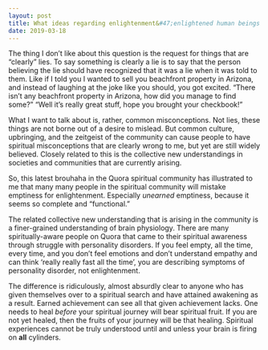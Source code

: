 ```yaml
---
layout: post
title: What ideas regarding enlightenment&#47;enlightened human beings that are clearly lies have you noticed circulating lately here on Quora dressed or presented as truths?
date: 2019-03-18
---
```


<p>The thing I don’t like about this question is the request for things that are “clearly” lies. To say something is clearly a lie is to say that the person believing the lie should have recognized that it was a lie when it was told to them. Like if I told you I wanted to sell you beachfront property in Arizona, and instead of laughing at the joke like you should, you got excited. “There isn’t any beachfront property in Arizona, how did you manage to find some?” “Well it’s really great stuff, hope you brought your checkbook!”</p><p>What I want to talk about is, rather, common misconceptions. Not lies, these things are not borne out of a desire to mislead. But common culture, upbringing, and the zeitgeist of the community can cause people to have spiritual misconceptions that are clearly wrong to me, but yet are still widely believed. Closely related to this is the collective new understandings in societies and communities that are currently arising.</p><p>So, this latest brouhaha in the Quora spiritual community has illustrated to me that many many people in the spiritual community will mistake emptiness for enlightenment. Especially <i>unearned</i> emptiness, because it seems so complete and “functional.”</p><p>The related collective new understanding that is arising in the community is a finer-grained understanding of brain physiology. There are many spiritually-aware people on Quora that came to their spiritual awareness through struggle with personality disorders. If you feel empty, all the time, every time, and you don’t feel emotions and don’t understand empathy and can think ‘really really fast all the time’, you are describing symptoms of personality disorder, not enlightenment.</p><p>The difference is ridiculously, almost absurdly clear to anyone who has given themselves over to a spiritual search and have attained awakening as a result. Earned achievement can see all that given achievement lacks. One needs to heal <i>before</i> your spiritual journey will bear spiritual fruit. If you are not yet healed, then the fruits of your journey will be that healing. Spiritual experiences cannot be truly understood until and unless your brain is firing on <b>all</b> cylinders.</p>
